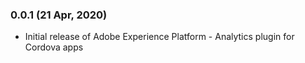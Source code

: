 ### 0.0.1 (21 Apr, 2020)
- Initial release of Adobe Experience Platform - Analytics plugin for Cordova apps
